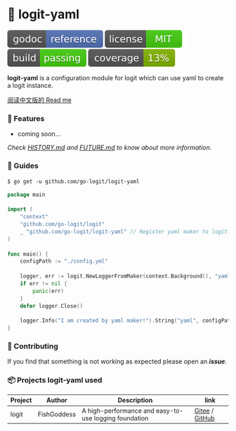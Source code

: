 # 📝 logit-yaml

[![Go Doc](_icons/godoc.svg)](https://pkg.go.dev/github.com/FishGoddess/props)
[![License](_icons/license.svg)](https://opensource.org/licenses/MIT)
[![License](_icons/build.svg)](_icons/build.svg)
[![License](_icons/coverage.svg)](_icons/coverage.svg)

**logit-yaml** is a configuration module for logit which can use yaml to create a logit instance.

[阅读中文版的 Read me](./README.md)

### 🥇 Features

* coming soon...

_Check [HISTORY.md](./HISTORY.md) and [FUTURE.md](./FUTURE.md) to know about more information._

### 📖 Guides

```shell
$ go get -u github.com/go-logit/logit-yaml
```

```go
package main

import (
	"context"
	"github.com/go-logit/logit"
	_ "github.com/go-logit/logit-yaml" // Register yaml maker to logit.
)

func main() {
	configPath := "./config.yml"

	logger, err := logit.NewLoggerFromMaker(context.Background(), "yaml", configPath)
	if err != nil {
		panic(err)
	}
	defer logger.Close()

	logger.Info("I am created by yaml maker!").String("yaml", configPath).End()
}
```

### 👥 Contributing

If you find that something is not working as expected please open an _**issue**_.

### 📦 Projects logit-yaml used

| Project | Author | Description | link |
| -----------|--------|-------------|------------------|
| logit | FishGoddess | A high-performance and easy-to-use logging foundation | [Gitee](https://gitee.com/go-logit/logit) / [GitHub](https://github.com/go-logit/logit) |
